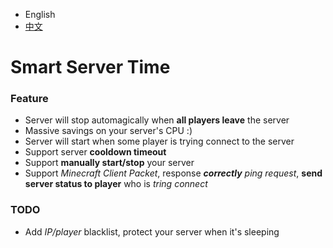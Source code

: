 
- English
- [中文](README_zh.MD)

# Smart Server Time

### Feature

- Server will stop automagically when **all players leave** the server
- Massive savings on your server's CPU :)
- Server will start when some player is trying connect to the server
- Support server **cooldown timeout**
- Support **manually start/stop** your server
- Support *Minecraft Client Packet*, response ***correctly** ping request*, **send server status to player** who is *tring connect*

### TODO

- Add *IP/player* blacklist, protect your server when it's sleeping

